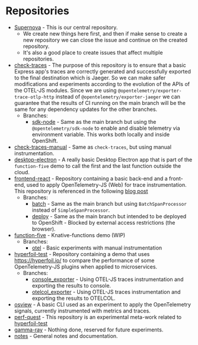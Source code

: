 # Repositories

* [Supernova](https://github.com/obs-nebula/supernova) - This is our central repository.
  * We create new things here first, and then if make sense to create a new repository we can close the issue and continue on the created repository.
  * It's also a good place to create issues that affect multiple repositories.
* [check-traces](https://github.com/obs-nebula/check-traces) - The purpose of this repository is to ensure that a basic Express app's traces are correctly generated and successfully exported to the final destination which is Jaeger. So we can make safer modifications and experiments according to the evolution of the APIs of the OTEL-JS modules. Since we are using `@opentelemetry/exporter-trace-otlp-http` instead of `@opentelemetry/exporter-jaeger` we can guarantee that the results of CI running on the main branch will be the same for any dependency updates for the other branches.
  * Branches:
    * [sdk-node](https://github.com/obs-nebula/check-traces/tree/sdk-node) - Same as the main branch but using the `@opentelemetry/sdk-node` to enable and disable telemetry via environment variable. This works both locally and inside OpenShift.
* [check-traces-manual](https://github.com/obs-nebula/check-traces-manual) - Same as `check-traces`, but using manual instrumentation.
* [desktop-electron](https://github.com/obs-nebula/desktop-electron) - A really basic Desktop Electron app that is part of the `function-five` demo to call the first and the last function outside the cloud.
* [frontend-react](https://github.com/obs-nebula/frontend-react) - Repository containing a basic back-end and a front-end, used to apply OpenTelemetry-JS (Web) for trace instrumentation. This repository is referenced in the following [blog post](https://developers.redhat.com/articles/2023/03/22/how-enable-opentelemetry-traces-react-applications#further_reading)
  * Branches:
    * [batch](https://github.com/obs-nebula/frontend-react/tree/batch) - Same as the main branch but using `BatchSpanProcessor` instead of `SimpleSpanProcessor`.
    * [deploy](https://github.com/obs-nebula/frontend-react/tree/deploy) - Same as the main branch but intended to be deployed to OpenShift - Blocked by external access restrictions (the browser).
* [function-five](https://github.com/obs-nebula/function-five) - Knative-functions demo (WIP)
  * Branches:
    * [otel](https://github.com/obs-nebula/function-five/tree/otel) - Basic experiments with manual instrumentation 
* [hyperfoil-test](https://github.com/obs-nebula/hyperfoil-test) - Repository containing a demo that uses https://hyperfoil.io/ to compare the performance of some OpenTelemetry-JS plugins when applied to microservices.
  * Branches:
    * [console_exporter](https://github.com/obs-nebula/hyperfoil-test/tree/console_exporter) - Using OTEL-JS traces instrumentation and exporting the results to console.
    * [otelcol_exporter](https://github.com/obs-nebula/hyperfoil-test/tree/otelcol_exporter) - Using OTEL-JS traces instrumentation and exporting the results to OTELCOL.
* [osview](https://github.com/obs-nebula/osview) - A basic CLI used as an experiment to apply the OpenTelemetry signals, currently instrumented with metrics and traces.
* [perf-quest](https://github.com/obs-nebula/perf-quest) - This repository is an experimental meta-work related to [hyperfoil-test](https://github.com/obs-nebula/hyperfoil-test)
* [gamma-ray](https://github.com/obs-nebula/gamma-ray) - Nothing done, reserved for future experiments.
* [notes](https://github.com/obs-nebula/notes) - General notes and documentation.

